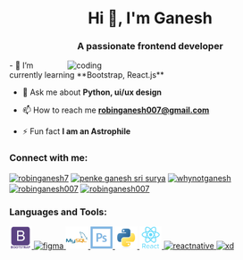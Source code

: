 <h1 align="center">Hi 👋, I'm Ganesh</h1>
<h3 align="center">A passionate frontend developer</h3>
<img align="right" alt="coding" width="400" src="https://i.pinimg.com/originals/78/5a/1b/785a1b9c359640da6bc9cfe3670b42ba.png">
- 🌱 I’m currently learning **Bootstrap, React.js**

- 💬 Ask me about **Python, ui/ux design**

- 📫 How to reach me **robinganesh007@gmail.com**

- ⚡ Fun fact **I am an Astrophile**

<h3 align="left">Connect with me:</h3>
<p align="left">
<a href="https://twitter.com/robinganesh7" target="blank"><img align="center" src="https://raw.githubusercontent.com/rahuldkjain/github-profile-readme-generator/master/src/images/icons/Social/twitter.svg" alt="robinganesh7" height="30" width="40" /></a>
<a href="https://linkedin.com/in/penke ganesh sri surya" target="blank"><img align="center" src="https://raw.githubusercontent.com/rahuldkjain/github-profile-readme-generator/master/src/images/icons/Social/linked-in-alt.svg" alt="penke ganesh sri surya" height="30" width="40" /></a>
<a href="https://instagram.com/whynotganesh" target="blank"><img align="center" src="https://raw.githubusercontent.com/rahuldkjain/github-profile-readme-generator/master/src/images/icons/Social/instagram.svg" alt="whynotganesh" height="30" width="40" /></a>
<a href="https://www.hackerrank.com/robinganesh007" target="blank"><img align="center" src="https://raw.githubusercontent.com/rahuldkjain/github-profile-readme-generator/master/src/images/icons/Social/hackerrank.svg" alt="robinganesh007" height="30" width="40" /></a>
<a href="https://www.leetcode.com/robinganesh007" target="blank"><img align="center" src="https://raw.githubusercontent.com/rahuldkjain/github-profile-readme-generator/master/src/images/icons/Social/leet-code.svg" alt="robinganesh007" height="30" width="40" /></a>
</p>

<h3 align="left">Languages and Tools:</h3>
<p align="left"> <a href="https://getbootstrap.com" target="_blank"> <img src="https://raw.githubusercontent.com/devicons/devicon/master/icons/bootstrap/bootstrap-plain-wordmark.svg" alt="bootstrap" width="40" height="40"/> </a> <a href="https://www.figma.com/" target="_blank"> <img src="https://www.vectorlogo.zone/logos/figma/figma-icon.svg" alt="figma" width="40" height="40"/> </a> <a href="https://www.mysql.com/" target="_blank"> <img src="https://raw.githubusercontent.com/devicons/devicon/master/icons/mysql/mysql-original-wordmark.svg" alt="mysql" width="40" height="40"/> </a> <a href="https://www.photoshop.com/en" target="_blank"> <img src="https://raw.githubusercontent.com/devicons/devicon/master/icons/photoshop/photoshop-line.svg" alt="photoshop" width="40" height="40"/> </a> <a href="https://www.python.org" target="_blank"> <img src="https://raw.githubusercontent.com/devicons/devicon/master/icons/python/python-original.svg" alt="python" width="40" height="40"/> </a> <a href="https://reactjs.org/" target="_blank"> <img src="https://raw.githubusercontent.com/devicons/devicon/master/icons/react/react-original-wordmark.svg" alt="react" width="40" height="40"/> </a> <a href="https://reactnative.dev/" target="_blank"> <img src="https://reactnative.dev/img/header_logo.svg" alt="reactnative" width="40" height="40"/> </a> <a href="https://www.adobe.com/products/xd.html" target="_blank"> <img src="https://cdn.worldvectorlogo.com/logos/adobe-xd.svg" alt="xd" width="40" height="40"/> </a> </p>
